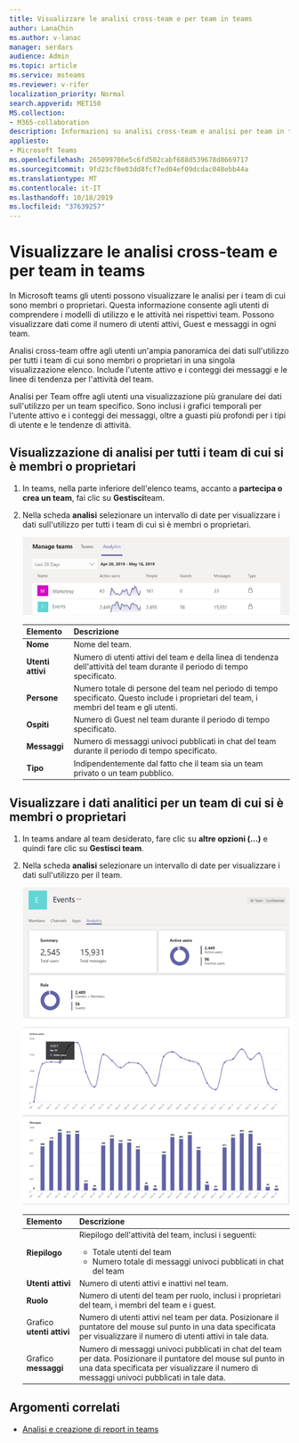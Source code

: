 ```yaml
---
title: Visualizzare le analisi cross-team e per team in teams
author: LanaChin
ms.author: v-lanac
manager: serdars
audience: Admin
ms.topic: article
ms.service: msteams
ms.reviewer: v-rifer
localization_priority: Normal
search.appverid: MET150
MS.collection:
- M365-collaboration
description: Informazioni su analisi cross-team e analisi per team in teams, che consentono agli utenti di visualizzare i dati sull'utilizzo per i team di cui fanno parte.
appliesto:
- Microsoft Teams
ms.openlocfilehash: 265099706e5c6fd502cabf688d539678d8669717
ms.sourcegitcommit: 9fd23cf0e03dd8fcf7ed04ef09dcdac048ebb44a
ms.translationtype: MT
ms.contentlocale: it-IT
ms.lasthandoff: 10/18/2019
ms.locfileid: "37639257"
---
```

# <a name="view-cross-team-and-per-team-analytics-in-teams"></a>Visualizzare le analisi cross-team e per team in teams

In Microsoft teams gli utenti possono visualizzare le analisi per i team di cui sono membri o proprietari. Questa informazione consente agli utenti di comprendere i modelli di utilizzo e le attività nei rispettivi team. Possono visualizzare dati come il numero di utenti attivi, Guest e messaggi in ogni team.

Analisi cross-team offre agli utenti un'ampia panoramica dei dati sull'utilizzo per tutti i team di cui sono membri o proprietari in una singola visualizzazione elenco. Include l'utente attivo e i conteggi dei messaggi e le linee di tendenza per l'attività del team.  

Analisi per Team offre agli utenti una visualizzazione più granulare dei dati sull'utilizzo per un team specifico. Sono inclusi i grafici temporali per l'utente attivo e i conteggi dei messaggi, oltre a guasti più profondi per i tipi di utente e le tendenze di attività.

## <a name="view-analytics-for-all-teams-that-youre-a-member-or-owner-of"></a>Visualizzazione di analisi per tutti i team di cui si è membri o proprietari

1. In teams, nella parte inferiore dell'elenco teams, accanto a **partecipa o crea un team**, fai clic su **Gestisci**team.
2. Nella scheda **analisi** selezionare un intervallo di date per visualizzare i dati sull'utilizzo per tutti i team di cui si è membri o proprietari.

    ![Cross-team-and-per-Team-Analytics-cross-team. png](../media/cross-team-and-per-team-analytics-cross-team.png)

    |Elemento |Descrizione  |
    |--------|-------------|
    |**Nome**   |Nome del team. |
    |**Utenti attivi**   |Numero di utenti attivi del team e della linea di tendenza dell'attività del team durante il periodo di tempo specificato.
    |**Persone**   |Numero totale di persone del team nel periodo di tempo specificato. Questo include i proprietari del team, i membri del team e gli utenti.|
    |**Ospiti**   |Numero di Guest nel team durante il periodo di tempo specificato. |
    |**Messaggi**   |Numero di messaggi univoci pubblicati in chat del team durante il periodo di tempo specificato. |
    |**Tipo**   |Indipendentemente dal fatto che il team sia un team privato o un team pubblico.|

## <a name="view-analytics-for-a-team-that-youre-a-member-or-owner-of"></a>Visualizzare i dati analitici per un team di cui si è membri o proprietari

1. In teams andare al team desiderato, fare clic su **altre opzioni (...)** e quindi fare clic su **Gestisci team**.  
2. Nella scheda **analisi** selezionare un intervallo di date per visualizzare i dati sull'utilizzo per il team.  

    ![Cross-team-and-per-Team-Analytics-per-Team. png](../media/cross-team-and-per-team-analytics-per-team.png)

    |Elemento |Descrizione  |
    |--------|-------------|
    |**Riepilogo**   |Riepilogo dell'attività del team, inclusi i seguenti:<ul><li>Totale utenti del team</li> <li> Numero totale di messaggi univoci pubblicati in chat del team </li> </ul> |
    |**Utenti attivi**   |Numero di utenti attivi e inattivi nel team.|
    |**Ruolo**   |Numero di utenti del team per ruolo, inclusi i proprietari del team, i membri del team e i guest.|
    |Grafico **utenti attivi**  |Numero di utenti attivi nel team per data. Posizionare il puntatore del mouse sul punto in una data specificata per visualizzare il numero di utenti attivi in tale data.|
    |Grafico **messaggi**  |Numero di messaggi univoci pubblicati in chat del team per data. Posizionare il puntatore del mouse sul punto in una data specificata per visualizzare il numero di messaggi univoci pubblicati in tale data.|

## <a name="related-topics"></a>Argomenti correlati

- [Analisi e creazione di report in teams](teams-reporting-reference.md)